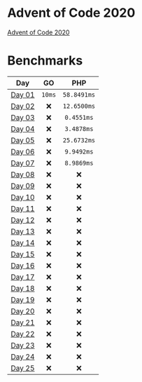 # Advent of Code 2020

[Advent of Code 2020](https://adventofcode.com/2020)

# Benchmarks

| Day | GO | PHP |
|:-------------:|:-------------:|:-------------:|
| [Day 01](Day_01) | `10ms` | `58.8491ms` |
| [Day 02](Day_02) | :x: | `12.6500ms` |
| [Day 03](Day_03) | :x: | `0.4551ms` |
| [Day 04](Day_04) | :x: | `3.4878ms` |
| [Day 05](Day_05) | :x: | `25.6732ms` |
| [Day 06](Day_06) | :x: | `9.9492ms` |
| [Day 07](Day_07) | :x: | `8.9869ms` |
| [Day 08](Day_08) | :x: | :x: |
| [Day 09](Day_09) | :x: | :x: |
| [Day 10](Day_10) | :x: | :x: |
| [Day 11](Day_11) | :x: | :x: |
| [Day 12](Day_12) | :x: | :x: |
| [Day 13](Day_13) | :x: | :x: |
| [Day 14](Day_14) | :x: | :x: |
| [Day 15](Day_15) | :x: | :x: |
| [Day 16](Day_16) | :x: | :x: |
| [Day 17](Day_17) | :x: | :x: |
| [Day 18](Day_18) | :x: | :x: |
| [Day 19](Day_19) | :x: | :x: |
| [Day 20](Day_20) | :x: | :x: |
| [Day 21](Day_21) | :x: | :x: |
| [Day 22](Day_22) | :x: | :x: |
| [Day 23](Day_23) | :x: | :x: |
| [Day 24](Day_24) | :x: | :x: |
| [Day 25](Day_25) | :x: | :x: |
